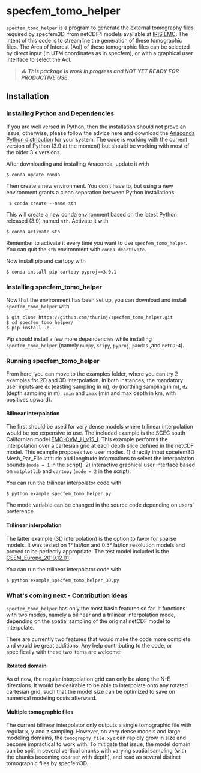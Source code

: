 # specfem_tomo_helper

`specfem_tomo_helper` is a program to generate the external tomography files required by specfem3D, from netCDF4 models available at [IRIS EMC](http://ds.iris.edu/ds/products/emc/). The intent of this code is to streamline the generation of these tomographic files.
The Area of Interest (AoI) of these tomographic files can be selected by direct input (in UTM coordinates as in specfem), or with a graphical user interface to select the AoI.

>***:warning: This package is work in progress and NOT YET READY FOR PRODUCTIVE USE.***

## Installation
### Installing Python and Dependencies

If you are well versed in Python, then the installation should not prove an issue; otherwise, please follow the advice here and download the [Anaconda Python distribution](https://www.anaconda.com/products/individual) for your system. The code is working with the current version of Python (3.9 at the moment) but should be working with most of the older 3.x versions.

After downloading and installing Anaconda, update it with

```
$ conda update conda
```
Then create a new environment. You don’t have to, but using a new environment grants a clean separation between Python installations.

```
 $ conda create --name sth
 ```

 This will create a new conda environment based on the latest Python released (3.9) named `sth`. Activate it with

 ```
 $ conda activate sth
 ```

Remember to activate it every time you want to use `specfem_tomo_helper`. You can quit the `sth` environment with `conda deactivate`.

 Now install pip and cartopy with
 ```
 $ conda install pip cartopy pyproj==3.0.1
 ```

 ### Installing specfem_tomo_helper

 Now that the environment has been set up, you can download and install `specfem_tomo_helper` with

 ```
 $ git clone https://github.com/thurinj/specfem_tomo_helper.git
 $ cd specfem_tomo_helper/
 $ pip install -e .
 ```

Pip should install a few more dependencies while installing `specfem_tomo_helper` (namely `numpy`, `scipy`, `pyproj`, `pandas` ,and `netCDF4`).


### Running specfem_tomo_helper
From here, you can move to the examples folder, where you can try 2 examples for 2D and 3D interpolation.
In both instances, the mandatory user inputs are `dx` (easting sampling in m), `dy` (northing sampling in m), `dz` (depth sampling in m), `zmin` and `zmax` (min and max depth in km, with positives upward).

#### Bilinear interpolation
The first should be used for very dense models where trilinear interpolation would be too expensive to use. The included example is the SCEC south Californian model [EMC-CVM_H_v15_1](http://ds.iris.edu/ds/products/emc-cvm_h_v15_1/). This example performs the interpolation over a cartesian grid at each depth slice defined in the netCDF model. This example proposes two user modes. 1) directly input spcefem3D Mesh_Par_File latitude and longitude informations to select the interpolation bounds (`mode = 1` in the script). 2) interactive graphical user interface based on `matplotlib` and `cartopy` (`mode = 2` in the script).

You can run the trilinear interpolator code with
```
$ python example_specfem_tomo_helper.py
```
The mode variable can be changed in the source code depending on users' preference.

#### Trilinear interpolation
The latter example (3D interpolation) is the option to favor for sparse models. It was tested on 1° lat/lon and 0.5° lat/lon resolution models and proved to be perfectly appropriate.
The test model included is the [CSEM_Europe_2019.12.01](http://ds.iris.edu/ds/products/emc-csem_europe/).

You can run the trilinear interpolator code with
```
$ python example_specfem_tomo_helper_3D.py
```

### What's coming next - Contribution ideas
`specfem_tomo_helper` has only the most basic features so far. It functions with two modes, namely a bilinear and a trilinear interpolation mode, depending on the spatial sampling of the original netCDF model to interpolate.


There are currently two features that would make the code more complete and would be great additions. Any help contributing to the code, or specifically with these two items are welcome:

#### Rotated domain
As of now, the regular interpolation grid can only be along the N-E directions. It would be desirable to be able to interpolate onto any rotated cartesian grid, such that the model size can be optimized to save on numerical modeling costs afterward.

#### Multiple tomographic files
The current bilinear interpolator only outputs a single tomographic file with regular x, y and z sampling. However, on very dense models and large modeling domains, the `tomography_file.xyz` can rapidly grow in size and become impractical to work with.
To mitigate that issue, the model domain can be split in several vertical chunks with varying spatial sampling (with the chunks becoming coarser with depth), and read as several distinct tomographic files by specfem3D.
